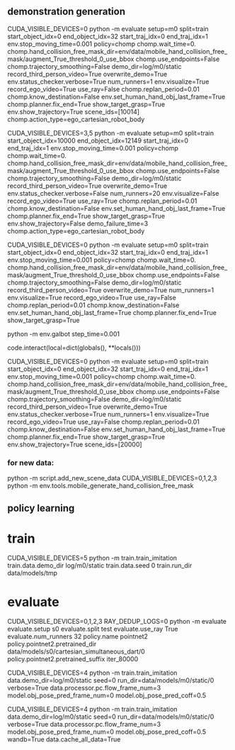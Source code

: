 ##  demonstration generation
CUDA_VISIBLE_DEVICES=0 python -m evaluate setup=m0 split=train start_object_idx=0 end_object_idx=32 start_traj_idx=0 end_traj_idx=1 env.stop_moving_time=0.001 policy=chomp chomp.wait_time=0. chomp.hand_collision_free_mask_dir=env/data/mobile_hand_collision_free_mask/augment_True_threshold_0_use_bbox chomp.use_endpoints=False chomp.trajectory_smoothing=False demo_dir=log/m0/static record_third_person_video=True overwrite_demo=True env.status_checker.verbose=True  num_runners=1 env.visualize=True record_ego_video=True use_ray=False chomp.replan_period=0.01 chomp.know_destination=False env.set_human_hand_obj_last_frame=True chomp.planner.fix_end=True show_target_grasp=True env.show_trajectory=True scene_ids=[10014] chomp.action_type=ego_cartesian_robot_body

CUDA_VISIBLE_DEVICES=3,5 python -m evaluate setup=m0 split=train start_object_idx=10000 end_object_idx=12149 start_traj_idx=0 end_traj_idx=1 env.stop_moving_time=0.001 policy=chomp chomp.wait_time=0. chomp.hand_collision_free_mask_dir=env/data/mobile_hand_collision_free_mask/augment_True_threshold_0_use_bbox chomp.use_endpoints=False chomp.trajectory_smoothing=False demo_dir=log/m0/static record_third_person_video=True overwrite_demo=True env.status_checker.verbose=False  num_runners=20 env.visualize=False record_ego_video=True use_ray=True chomp.replan_period=0.01 chomp.know_destination=False env.set_human_hand_obj_last_frame=True chomp.planner.fix_end=True show_target_grasp=True env.show_trajectory=False demo_failure_time=3 chomp.action_type=ego_cartesian_robot_body 

CUDA_VISIBLE_DEVICES=0 python -m evaluate setup=m0 split=train start_object_idx=0 end_object_idx=32 start_traj_idx=0 end_traj_idx=1 env.stop_moving_time=0.001 policy=chomp chomp.wait_time=0. chomp.hand_collision_free_mask_dir=env/data/mobile_hand_collision_free_mask/augment_True_threshold_0_use_bbox chomp.use_endpoints=False chomp.trajectory_smoothing=False demo_dir=log/m0/static record_third_person_video=True overwrite_demo=True num_runners=1 env.visualize=True record_ego_video=True use_ray=False chomp.replan_period=0.01 chomp.know_destination=False env.set_human_hand_obj_last_frame=True chomp.planner.fix_end=True show_target_grasp=True


python -m  env.galbot step_time=0.001


code.interact(local=dict(globals(), **locals()))


CUDA_VISIBLE_DEVICES=0 python -m evaluate setup=m0 split=train start_object_idx=0 end_object_idx=32 start_traj_idx=0 end_traj_idx=1 env.stop_moving_time=0.001 policy=chomp chomp.wait_time=0. chomp.hand_collision_free_mask_dir=env/data/mobile_hand_collision_free_mask/augment_True_threshold_0_use_bbox chomp.use_endpoints=False chomp.trajectory_smoothing=False demo_dir=log/m0/static record_third_person_video=True overwrite_demo=True env.status_checker.verbose=True  num_runners=1 env.visualize=True record_ego_video=True use_ray=False chomp.replan_period=0.01 chomp.know_destination=False env.set_human_hand_obj_last_frame=True chomp.planner.fix_end=True show_target_grasp=True env.show_trajectory=True scene_ids=[20000]



### for new data:
python -m script.add_new_scene_data
CUDA_VISIBLE_DEVICES=0,1,2,3 python -m env.tools.mobile_generate_hand_collision_free_mask




## policy learning

# train
CUDA_VISIBLE_DEVICES=5 python -m train.train_imitation train.data.demo_dir log/m0/static train.data.seed 0 train.run_dir data/models/tmp
# evaluate
CUDA_VISIBLE_DEVICES=0,1,2,3 RAY_DEDUP_LOGS=0 python -m evaluate evaluate.setup s0 evaluate.split test evaluate.use_ray True evaluate.num_runners 32 policy.name pointnet2 policy.pointnet2.pretrained_dir data/models/s0/cartesian_simultaneous_dart/0 policy.pointnet2.pretrained_suffix iter_80000

CUDA_VISIBLE_DEVICES=4 python -m train.train_imitation data.demo_dir=log/m0/static seed=0 run_dir=data/models/m0/static/0 verbose=True data.processor.pc.flow_frame_num=3 model.obj_pose_pred_frame_num=0 model.obj_pose_pred_coff=0.5

CUDA_VISIBLE_DEVICES=4 python -m train.train_imitation data.demo_dir=log/m0/static seed=0 run_dir=data/models/m0/static/0 verbose=True data.processor.pc.flow_frame_num=3 model.obj_pose_pred_frame_num=0 model.obj_pose_pred_coff=0.5 wandb=True data.cache_all_data=True
